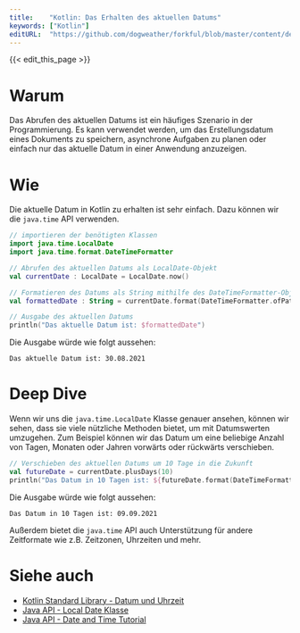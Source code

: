```yaml
---
title:    "Kotlin: Das Erhalten des aktuellen Datums"
keywords: ["Kotlin"]
editURL:  "https://github.com/dogweather/forkful/blob/master/content/de/kotlin/getting-the-current-date.md"
---
```


{{< edit_this_page >}}

# Warum

Das Abrufen des aktuellen Datums ist ein häufiges Szenario in der Programmierung. Es kann verwendet werden, um das Erstellungsdatum eines Dokuments zu speichern, asynchrone Aufgaben zu planen oder einfach nur das aktuelle Datum in einer Anwendung anzuzeigen.

# Wie

Die aktuelle Datum in Kotlin zu erhalten ist sehr einfach. Dazu können wir die `java.time` API verwenden.

```Kotlin 
// importieren der benötigten Klassen
import java.time.LocalDate
import java.time.format.DateTimeFormatter

// Abrufen des aktuellen Datums als LocalDate-Objekt
val currentDate : LocalDate = LocalDate.now()

// Formatieren des Datums als String mithilfe des DateTimeFormatter-Objekts
val formattedDate : String = currentDate.format(DateTimeFormatter.ofPattern("dd.MM.yyyy"))

// Ausgabe des aktuellen Datums
println("Das aktuelle Datum ist: $formattedDate")
```

Die Ausgabe würde wie folgt aussehen:

```
Das aktuelle Datum ist: 30.08.2021
```

# Deep Dive

Wenn wir uns die `java.time.LocalDate` Klasse genauer ansehen, können wir sehen, dass sie viele nützliche Methoden bietet, um mit Datumswerten umzugehen. Zum Beispiel können wir das Datum um eine beliebige Anzahl von Tagen, Monaten oder Jahren vorwärts oder rückwärts verschieben.

```Kotlin
// Verschieben des aktuellen Datums um 10 Tage in die Zukunft
val futureDate = currentDate.plusDays(10)
println("Das Datum in 10 Tagen ist: ${futureDate.format(DateTimeFormatter.ofPattern("dd.MM.yyyy"))}")
```

Die Ausgabe würde wie folgt aussehen:

```
Das Datum in 10 Tagen ist: 09.09.2021
```

Außerdem bietet die `java.time` API auch Unterstützung für andere Zeitformate wie z.B. Zeitzonen, Uhrzeiten und mehr.

# Siehe auch

- [Kotlin Standard Library - Datum und Uhrzeit](https://kotlinlang.org/docs/tutorials/kotlin-for-py/dates.html)
- [Java API - Local Date Klasse](https://docs.oracle.com/javase/8/docs/api/java/time/LocalDate.html)
- [Java API - Date and Time Tutorial](https://docs.oracle.com/javase/tutorial/datetime/index.html)